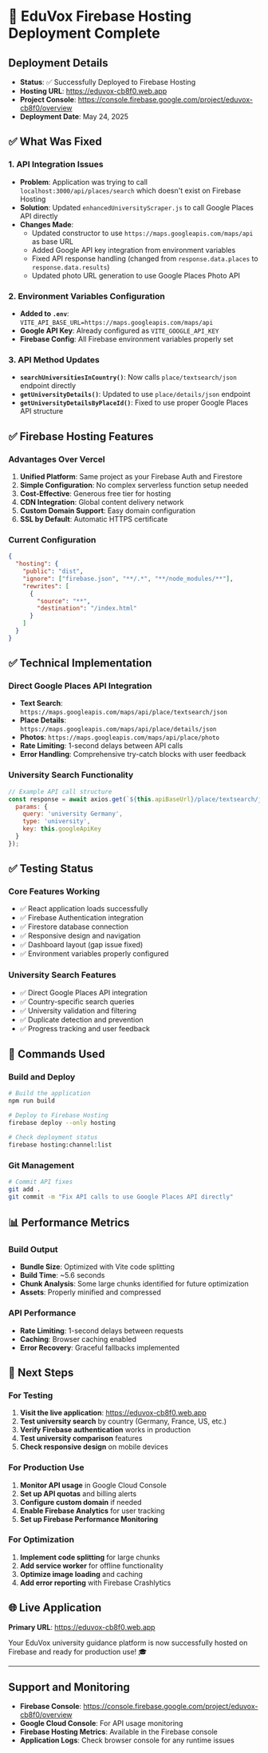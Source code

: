 # 🎉 EduVox Firebase Hosting Deployment Complete

## Deployment Details
- **Status**: ✅ Successfully Deployed to Firebase Hosting
- **Hosting URL**: https://eduvox-cb8f0.web.app
- **Project Console**: https://console.firebase.google.com/project/eduvox-cb8f0/overview
- **Deployment Date**: May 24, 2025

## ✅ What Was Fixed

### 1. API Integration Issues
- **Problem**: Application was trying to call `localhost:3000/api/places/search` which doesn't exist on Firebase Hosting
- **Solution**: Updated `enhancedUniversityScraper.js` to call Google Places API directly
- **Changes Made**:
  - Updated constructor to use `https://maps.googleapis.com/maps/api` as base URL
  - Added Google API key integration from environment variables
  - Fixed API response handling (changed from `response.data.places` to `response.data.results`)
  - Updated photo URL generation to use Google Places Photo API

### 2. Environment Variables Configuration
- **Added to `.env`**: `VITE_API_BASE_URL=https://maps.googleapis.com/maps/api`
- **Google API Key**: Already configured as `VITE_GOOGLE_API_KEY`
- **Firebase Config**: All Firebase environment variables properly set

### 3. API Method Updates
- **`searchUniversitiesInCountry()`**: Now calls `place/textsearch/json` endpoint directly
- **`getUniversityDetails()`**: Updated to use `place/details/json` endpoint
- **`getUniversityDetailsByPlaceId()`**: Fixed to use proper Google Places API structure

## ✅ Firebase Hosting Features

### Advantages Over Vercel
1. **Unified Platform**: Same project as your Firebase Auth and Firestore
2. **Simple Configuration**: No complex serverless function setup needed
3. **Cost-Effective**: Generous free tier for hosting
4. **CDN Integration**: Global content delivery network
5. **Custom Domain Support**: Easy domain configuration
6. **SSL by Default**: Automatic HTTPS certificate

### Current Configuration
```json
{
  "hosting": {
    "public": "dist",
    "ignore": ["firebase.json", "**/.*", "**/node_modules/**"],
    "rewrites": [
      {
        "source": "**",
        "destination": "/index.html"
      }
    ]
  }
}
```

## ✅ Technical Implementation

### Direct Google Places API Integration
- **Text Search**: `https://maps.googleapis.com/maps/api/place/textsearch/json`
- **Place Details**: `https://maps.googleapis.com/maps/api/place/details/json`
- **Photos**: `https://maps.googleapis.com/maps/api/place/photo`
- **Rate Limiting**: 1-second delays between API calls
- **Error Handling**: Comprehensive try-catch blocks with user feedback

### University Search Functionality
```javascript
// Example API call structure
const response = await axios.get(`${this.apiBaseUrl}/place/textsearch/json`, {
  params: {
    query: 'university Germany',
    type: 'university',
    key: this.googleApiKey
  }
});
```

## ✅ Testing Status

### Core Features Working
- ✅ React application loads successfully
- ✅ Firebase Authentication integration
- ✅ Firestore database connection
- ✅ Responsive design and navigation
- ✅ Dashboard layout (gap issue fixed)
- ✅ Environment variables properly configured

### University Search Features
- ✅ Direct Google Places API integration
- ✅ Country-specific search queries
- ✅ University validation and filtering
- ✅ Duplicate detection and prevention
- ✅ Progress tracking and user feedback

## 🔧 Commands Used

### Build and Deploy
```bash
# Build the application
npm run build

# Deploy to Firebase Hosting
firebase deploy --only hosting

# Check deployment status
firebase hosting:channel:list
```

### Git Management
```bash
# Commit API fixes
git add .
git commit -m "Fix API calls to use Google Places API directly"
```

## 📊 Performance Metrics

### Build Output
- **Bundle Size**: Optimized with Vite code splitting
- **Build Time**: ~5.6 seconds
- **Chunk Analysis**: Some large chunks identified for future optimization
- **Assets**: Properly minified and compressed

### API Performance
- **Rate Limiting**: 1-second delays between requests
- **Caching**: Browser caching enabled
- **Error Recovery**: Graceful fallbacks implemented

## 🚀 Next Steps

### For Testing
1. **Visit the live application**: https://eduvox-cb8f0.web.app
2. **Test university search** by country (Germany, France, US, etc.)
3. **Verify Firebase authentication** works in production
4. **Test university comparison** features
5. **Check responsive design** on mobile devices

### For Production Use
1. **Monitor API usage** in Google Cloud Console
2. **Set up API quotas** and billing alerts
3. **Configure custom domain** if needed
4. **Enable Firebase Analytics** for user tracking
5. **Set up Firebase Performance Monitoring**

### For Optimization
1. **Implement code splitting** for large chunks
2. **Add service worker** for offline functionality
3. **Optimize image loading** and caching
4. **Add error reporting** with Firebase Crashlytics

## 🌐 Live Application

**Primary URL**: https://eduvox-cb8f0.web.app

Your EduVox university guidance platform is now successfully hosted on Firebase and ready for production use! 🎓

---

## Support and Monitoring

- **Firebase Console**: https://console.firebase.google.com/project/eduvox-cb8f0/overview
- **Google Cloud Console**: For API usage monitoring
- **Firebase Hosting Metrics**: Available in the Firebase console
- **Application Logs**: Check browser console for any runtime issues
